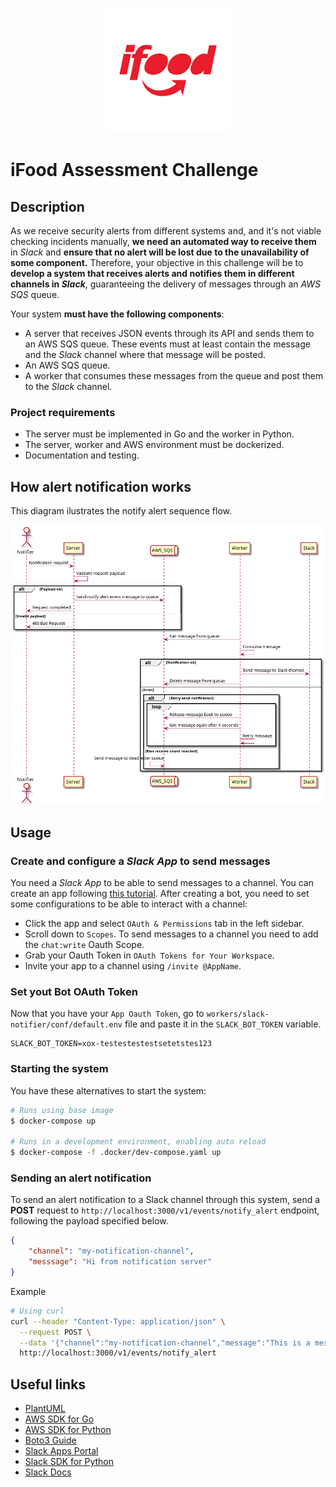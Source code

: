 <p align="center">
<img src="./assets/Ifood-logo.png" width="200">
</p>

# iFood Assessment Challenge

## Description

As we receive security alerts from different systems and, and it's not viable checking incidents manually, **we need an automated way to receive them** in *Slack* and **ensure that no alert will be lost due to the unavailability of some component.**
Therefore, your objective in this challenge will be to **develop a system that receives alerts and notifies them in different channels in *Slack***, guaranteeing the delivery of messages through an *AWS SQS* queue.

Your system **must have the following components**:
- A server that receives JSON events through its API and sends them to an AWS SQS queue. These events must at least contain the message and the *Slack* channel where that message will be posted.
- An AWS SQS queue.
- A worker that consumes these messages from the queue and post them to the *Slack* channel.

### Project requirements

- The server must be implemented in Go and the worker in Python.
- The server, worker and AWS environment must be dockerized.
- Documentation and testing.

## How alert notification works
  
This diagram ilustrates the notify alert sequence flow.
  
<img src="./assets/notify-alert-sequence.png"/>

## Usage

### Create and configure a *Slack App* to send messages

You need a *Slack App* to be able to send messages to a channel. You can create an app following [this tutorial](https://slack.com/help/articles/115005265703-Create-a-bot-for-your-workspace).
After creating a bot, you need to set some configurations to be able to interact with a channel:

- Click the app and select `OAuth & Permissions` tab in the left sidebar.
- Scroll down to `Scopes`. To send messages to a channel you need to add the `chat:write` Oauth Scope.
- Grab your Oauth Token in `OAuth Tokens for Your Workspace`.
- Invite your app to a channel using `/invite @AppName`.

### Set yout Bot OAuth Token

Now that you have your `App Oauth Token`, go to `workers/slack-notifier/conf/default.env` file and paste it in the `SLACK_BOT_TOKEN` variable.

```
SLACK_BOT_TOKEN=xox-testestestestsetetstes123
```

### Starting the system

You have these alternatives to start the system:

``` bash
# Runs using base image
$ docker-compose up

# Runs in a development environment, enabling auto reload
$ docker-compose -f .docker/dev-compose.yaml up

```

### Sending an alert notification

To send an alert notification to a Slack channel through this system, send a **POST** request to `http://localhost:3000/v1/events/notify_alert` endpoint, following the payload specified below.

``` JSON
{
    "channel": "my-notification-channel",
    "messsage": "Hi from notification server"
}
```

Example
``` bash
# Using curl
curl --header "Content-Type: application/json" \
  --request POST \
  --data '{"channel":"my-notification-channel","message":"This is a message"}' \
  http://localhost:3000/v1/events/notify_alert
```

## Useful links

- [PlantUML](https://plantuml.com/)
- [AWS SDK for Go](https://aws.github.io/aws-sdk-go-v2/docs/getting-started/)
- [AWS SDK for Python](https://boto3.amazonaws.com/v1/documentation/api/latest/index.html)
- [Boto3 Guide](https://boto3.amazonaws.com/v1/documentation/api/1.21.30/guide/sqs-examples.html)
- [Slack Apps Portal](https://api.slack.com/apps)
- [Slack SDK for Python](https://pypi.org/project/slack-sdk/#sending-a-message-to-slack)
- [Slack Docs](https://api.slack.com/#read_the_docs)